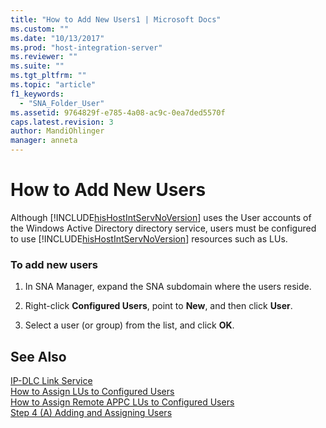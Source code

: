 ```yaml
---
title: "How to Add New Users1 | Microsoft Docs"
ms.custom: ""
ms.date: "10/13/2017"
ms.prod: "host-integration-server"
ms.reviewer: ""
ms.suite: ""
ms.tgt_pltfrm: ""
ms.topic: "article"
f1_keywords: 
  - "SNA_Folder_User"
ms.assetid: 9764829f-e785-4a08-ac9c-0ea7ded5570f
caps.latest.revision: 3
author: MandiOhlinger
manager: anneta
---
```

# How to Add New Users
Although [!INCLUDE[hisHostIntServNoVersion](../core/includes/hishostintservnoversion-md.md)] uses the User accounts of the Windows Active Directory directory service, users must be configured to use [!INCLUDE[hisHostIntServNoVersion](../core/includes/hishostintservnoversion-md.md)] resources such as LUs.  
  
### To add new users  
  
1.  In SNA Manager, expand the SNA subdomain where the users reside.  
  
2.  Right-click **Configured Users**, point to **New**, and then click **User**.  
  
3.  Select a user (or group) from the list, and click **OK**.  
  
## See Also  
 [IP-DLC Link Service](../Topic/IP-DLC%20Link%20Service1.md)   
 [How to Assign LUs to Configured Users](../core/how-to-assign-lus-to-configured-users.md)   
 [How to Assign Remote APPC LUs to Configured Users](../core/how-to-assign-remote-appc-lus-to-configured-users.md)   
 [Step 4 (A) Adding and Assigning Users](../core/step-4-a-adding-and-assigning-users.md)